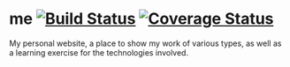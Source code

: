 # me [![Build Status](https://travis-ci.org/jstarmx/me.svg?branch=master)](https://travis-ci.org/jstarmx/me) [![Coverage Status](https://coveralls.io/repos/github/jstarmx/me/badge.svg)](https://coveralls.io/github/jstarmx/me)

My personal website, a place to show my work of various types, as well as a learning exercise for the technologies involved.
